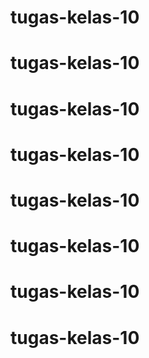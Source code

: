 # tugas-kelas-10
# tugas-kelas-10
# tugas-kelas-10
# tugas-kelas-10
# tugas-kelas-10
# tugas-kelas-10
# tugas-kelas-10
# tugas-kelas-10
